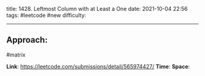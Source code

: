 title: 1428. Leftmost Column with at Least a One
date: 2021-10-04 22:56
tags: #leetcode #new
difficulty:

---
## Approach:
#matrix

**Link**: https://leetcode.com/submissions/detail/565974427/
**Time**:
**Space**: